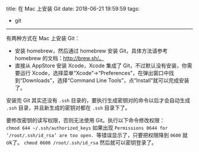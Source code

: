 title:  在 Mac 上安装 Git
date: 2018-06-21 19:59:59
tags:
- git
---

有两种方式在 Mac 上安装 Git：
- 安装 homebrew，然后通过 homebrew 安装 Git，具体方法请参考 homebrew 的文档：http://brew.sh/。
- 直接从 AppStore 安装 Xcode，Xcode 集成了 Git，不过默认没有安装，你需要运行 Xcode，选择菜单“Xcode”->“Preferences”，在弹出窗口中找到“Downloads”，选择“Command Line Tools”，点“Install”就可以完成安装了。

安装完 Git 其实还没有 `.ssh` 目录的，要执行生成密钥对的命令以后才会自动生成 `.ssh` 目录，并且新生成的密钥对都在 `.ssh` 目录下了。

要修改密钥的读写权限，否则无法使用 Git。执行以下命令修改权限：
`chmod 644 ~/.ssh/authorized_keys`
如果出现 `Permissions 0644 for ‘/root/.ssh/id_rsa’ are too open. `等错误显示了，只要把权限降到 `0600` 就ok了。
`chmod 0600 /root/.ssh/id_rsa`
然后就可以密钥登录了。
